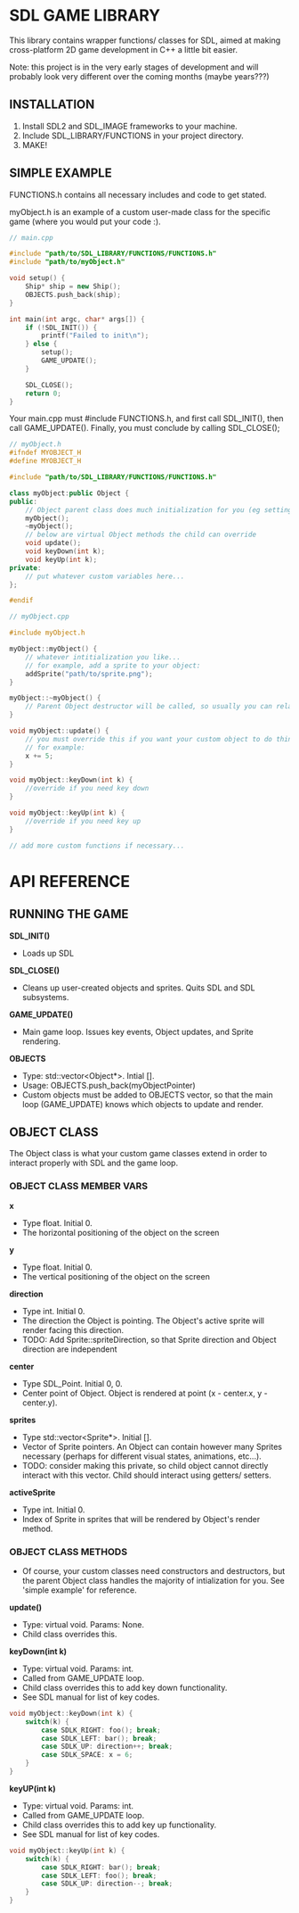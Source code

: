 # SDL GAME LIBRARY

This library contains wrapper functions/ classes for SDL, aimed at making cross-platform 2D game development in C++ a little bit easier. 

Note: this project is in the very early stages of development and will probably look very different over the coming months (maybe years???)

## INSTALLATION

1. Install SDL2 and SDL_IMAGE frameworks to your machine. 
2. Include SDL_LIBRARY/FUNCTIONS in your project directory.
3. MAKE!

## SIMPLE EXAMPLE

FUNCTIONS.h contains all necessary includes and code to get stated. 

myObject.h is an example of a custom user-made class for the specific game (where you would put your code :). 

```c++
// main.cpp

#include "path/to/SDL_LIBRARY/FUNCTIONS/FUNCTIONS.h"
#include "path/to/myObject.h"

void setup() {
	Ship* ship = new Ship();
	OBJECTS.push_back(ship);
}

int main(int argc, char* args[]) {
	if (!SDL_INIT()) {
		printf("Failed to init\n");
	} else {
		setup();
		GAME_UPDATE();
	}

	SDL_CLOSE();
	return 0;
}
```

Your main.cpp must #include FUNCTIONS.h, and first call SDL_INIT(), then call GAME_UPDATE(). Finally, you must conclude by calling SDL_CLOSE();

```c++
// myObject.h
#ifndef MYOBJECT_H
#define MYOBJECT_H

#include "path/to/SDL_LIBRARY/FUNCTIONS/FUNCTIONS.h"

class myObject:public Object {
public:
	// Object parent class does much initialization for you (eg setting x = 0, direction = 0, etc...)
	myObject();
	~myObject();
	// below are virtual Object methods the child can override
	void update();
	void keyDown(int k);
	void keyUp(int k);
private:
	// put whatever custom variables here...
};

#endif
```

```c++
// myObject.cpp

#include myObject.h

myObject::myObject() {
	// whatever intitialization you like...
	// for example, add a sprite to your object:
	addSprite("path/to/sprite.png");
}

myObject::~myObject() {
	// Parent Object destructor will be called, so usually you can relax here
}

void myObject::update() {
	// you must override this if you want your custom object to do things on screen.
	// for example:
	x += 5;
}

void myObject::keyDown(int k) {
	//override if you need key down
}

void myObject::keyUp(int k) {
	//override if you need key up
}

// add more custom functions if necessary...
```

# API REFERENCE

## RUNNING THE GAME

**SDL_INIT()**
- Loads up SDL

**SDL_CLOSE()**
- Cleans up user-created objects and sprites. Quits SDL and SDL subsystems.

**GAME_UPDATE()**
- Main game loop. Issues key events, Object updates, and Sprite rendering.

**OBJECTS**
- Type: std::vector<Object*>. Intial [].
- Usage: OBJECTS.push_back(myObjectPointer)
- Custom objects must be added to OBJECTS vector, so that the main loop (GAME_UPDATE) knows which objects to update and render.

## OBJECT CLASS
The Object class is what your custom game classes extend in order to interact properly with SDL and the game loop.

### OBJECT CLASS MEMBER VARS

**x**
- Type float. Initial 0.
- The horizontal positioning of the object on the screen

**y**
- Type float. Initial 0.
- The vertical positioning of the object on the screen

**direction**
- Type int. Initial 0.
- The direction the Object is pointing. The Object's active sprite will render facing this direction.
- TODO: Add Sprite::spriteDirection, so that Sprite direction and Object direction are independent

**center**
- Type SDL_Point. Initial 0, 0.
- Center point of Object. Object is rendered at point (x - center.x, y - center.y).

**sprites**
- Type std::vector<Sprite*>. Initial [].
- Vector of Sprite pointers. An Object can contain however many Sprites necessary (perhaps for different visual states, animations, etc...).
- TODO: consider making this private, so child object cannot directly interact with this vector. Child should interact using getters/ setters.

**activeSprite**
- Type int. Initial 0.
- Index of Sprite in sprites that will be rendered by Object's render method. 

### OBJECT CLASS METHODS
- Of course, your custom classes need constructors and destructors, but the parent Object class handles the majority of intialization for you. See 'simple example' for reference.

**update()**
- Type: virtual void. Params: None.
- Child class overrides this. 

**keyDown(int k)**
- Type: virtual void. Params: int.
- Called from GAME_UPDATE loop.
- Child class overrides this to add key down functionality.
- See SDL manual for list of key codes.
```c++
void myObject::keyDown(int k) {
	switch(k) {
		case SDLK_RIGHT: foo(); break;
		case SDLK_LEFT: bar(); break;
		case SDLK_UP: direction++; break;
		case SDLK_SPACE: x = 6;
	}
}
```

**keyUP(int k)**
- Type: virtual void. Params: int.
- Called from GAME_UPDATE loop.
- Child class overrides this to add key up functionality.
- See SDL manual for list of key codes.

```c++
void myObject::keyUp(int k) {
	switch(k) {
		case SDLK_RIGHT: bar(); break;
		case SDLK_LEFT: foo(); break;
		case SDLK_UP: direction--; break;
	}
}
```